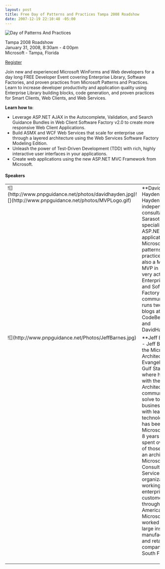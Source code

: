 ```yaml
---
layout: post
title: Free Day of Patterns and Practices Tampa 2008 Roadshow
date: 2007-12-19 22:10:48 -05:00
---
```


![Day of Patterns And Practices](http://www.pnpguidance.net/photos/DayofPatternsAndPracticesLogo.jpg)

Tampa 2008 Roadshow     
January 31, 2008, 8:30am - 4:00pm      
Microsoft - Tampa, Florida 

[Register](https://www.clicktoattend.com/invitation.aspx?code=123097)

Join new and experienced Microsoft WinForms and Web developers for a day long FREE Developer Event covering Enterprise Library, Software Factories, and proven practices from Microsoft Patterns and Practices. Learn to increase developer productivity and application quality using Enterprise Library building blocks, code generation, and proven practices for Smart Clients, Web Clients, and Web Services.

**Learn how to**:

*   Leverage ASP.NET AJAX in the Autocomplete, Validation, and Search Guidance Bundles in Web Client Software Factory v2.0 to create more responsive Web Client Applications. 
*   Build ASMX and WCF Web Services that scale for enterprise use through a layered architecture using the Web Services Software Factory Modeling Edition. 
*   Unleash the power of Test-Driven Development (TDD) with rich, highly interactive user interfaces in your applications. 
*   Create web applications using the new ASP.NET MVC Framework from Microsoft.   

#### **Speakers**

  <table cellspacing="0" cellpadding="2" width="891" border="0"><tbody>     <tr>       <td valign="top" width="145">![](http://www.pnpguidance.net/photos/davidhayden.jpg)![](http://www.pnpguidance.net/photos/MVPLogo.gif)</td>        <td valign="top" width="337">**David Hayden** - David Hayden is an independent consultant in Sarasota, Florida specializing in ASP.NET web applications using Microsoft's patterns and practices. He is also a Microsoft MVP in C# and very active in the Enterprise Library and Software Factory communities. He runs two active blogs at CodeBetter.com and DavidHayden.com.            
</td>        <td valign="top" width="16"> </td>        <td valign="top" width="115">![](http://www.pnpguidance.net/photos/StanSchultes.jpg)            
![](http://www.pnpguidance.net/photos/MVPLogo.gif)</td>        <td valign="top" width="274">**Stan Schultes** – Stan is an enterprise architect/developer in Sarasota, FL who builds engineering design & automation tools in his day job. He is a Microsoft MVP in Visual Basic and regularly speaks at a variety of community events, has written for MSDN Online, and is a former columnist and contributing editor for Visual Studio Magazine.</td>     </tr>      <tr>       <td valign="top" width="146">![](http://www.pnpguidance.net/Photos/JeffBarnes.jpg)</td>        <td valign="top" width="337">**Jeff Barnes** - Jeff Barnes is the Microsoft Architect Evangelist for the Gulf States District where he engages with the local Architect community to help solve tough business problems with leading-edge technology. Jeff has been with Microsoft for over 8 years and has spent over 6 years of those years as an architect in the Microsoft Consulting Services organization working with large enterprise customers throughout North America. Prior to Microsoft, Jeff worked for several large insurance, manufacturing, and retail companies in South Florida.            
</td>        <td valign="top" width="16"> </td>        <td valign="top" width="119">![](http://www.pnpguidance.net/Photos/RonJacobs.jpg)</td>        <td valign="top" width="273">**Ron Jacobs** - Ron is an Architect Evangelist in the Microsoft Architecture Strategy group based at the company headquarters in Redmond Washington. Since 1999 Ron has been a product and program manager on various Microsoft products including the .Net Framework, Windows Communication Foundation and COM+. A top-rated conference speaker, author and host of the podcast show ARCast.TV, Ron brings over 20 years of industry experience to his role of helping Microsoft customers and partners to build architecturally sound and secure applications.</td>     </tr>   </tbody></table>
